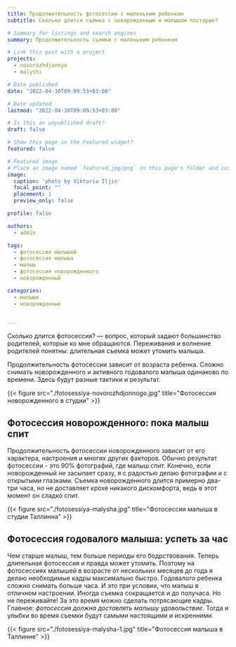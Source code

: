 ```yaml
---
title: Продолжительность фотосессии с маленьким ребенком
subtitle: Сколько длится съемка с новорожденным и малышом постарше?

# Summary for listings and search engines
summary: Продолжительность съемки с маленьким ребенком

# Link this post with a project
projects: 
  - novorozhdjonnye
  - malyshi

# Date published
date: "2022-04-30T09:09:53+03:00"

# Date updated
lastmod: "2022-04-30T09:09:53+03:00"

# Is this an unpublished draft?
draft: false

# Show this page in the Featured widget?
featured: false

# Featured image
# Place an image named `featured.jpg/png` in this page's folder and customize its options here.
image:
  caption: 'photo by Viktoria Iljin'
  focal_point: ""
  placement: 1
  preview_only: false

profile: false

authors:
  - admin

tags:
  - фотосессия малышей
  - фотосессия малыша
  - малыш
  - фотосессия новорожденного
  - новорожденный

categories:
  - малыши
  - новорожденные


---
```

Сколько длится фотосессия? — вопрос, который задают большинство родителей, которые ко мне обращаются. Переживания и волнение родителей понятны: длительная съемка может утомить малыша.

Продолжительность фотосессии зависит от возраста ребенка. Сложно снимать новорожденного и активного годовалого малыша одинаково по времени. Здесь будут разные тактики и результат.

{{< figure src="./fotosessiya-novorozhdjonnogo.jpg" title="Фотосессия новорожденного в студии" >}}

## Фотосессия новорожденного: пока малыш спит

Продолжительность фотосессии новорожденного зависит от его характера, настроения и многих других факторов. Обычно результат фотосессии - это 90% фотографий, где малыш спит. Конечно, если новорожденный не засыпает сразу, я с радостью делаю фотографии и с открытыми глазками. 
Съемка новорожденного длится примерно два-три часа, но не доставляет крохе никакого дискомфорта, ведь в этот момент он сладко спит.

{{< figure src="./fotosessiya-malysha.jpg" title="Фотосессия малыша в студии Таллинна" >}}

## Фотосессия годовалого малыша: успеть за час

Чем старше малыш, тем больше периоды его бодрствования. Теперь длительная фотосессия и правда может утомить.
Поэтому на фотосессиях малышей в возрасте от нескольких месяцев до года я делаю необходимые кадры максимально быстро. Годовалого ребенка сложно снимать больше часа. И это при условии, что малыш в отличном настроении. Иногда съемка сокращается и до получаса.
Но не переживайте! За это время можно сделать потрясающие кадры. Главное: _фотосессия должна доставлять малышу удовольствие_. Тогда и улыбки во время съемки будут самыми настоящими и искренними.

{{< figure src="./fotosessiya-malysha-1.jpg" title="Фотосессия малыша в Таллинне" >}}